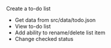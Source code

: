 Create a to-do list

- Get data from src/data/todo.json
- View to-do list
- Add ability to rename/delete list item
- Change checked status
